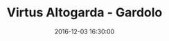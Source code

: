 ---
title: Virtus Altogarda - Gardolo
date: 2016-12-03 16:30:00
squadra-a: Virtus Altogarda
punteggio-a: 115
squadra-b: Bc Gardolo
punteggio-b: 25
partite/squadra: under-14-16-17
luogo: SC. ELEM. PERNICI
categoria: under 14
---